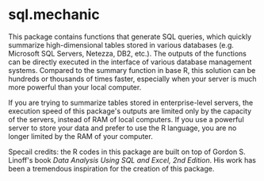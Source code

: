 # sql.mechanic
This package contains functions that generate SQL queries, which quickly summarize high-dimensional tables stored in various databases (e.g. Microsoft SQL Servers, Netezza, DB2, etc.). The outputs of the functions can be directly executed in the interface of various database management systems. Compared to the summary function in base R, this solution can be hundreds or thousands of times faster, especially when your server is much more powerful than your local computer.

If you are trying to summarize tables stored in enterprise-level servers, the execution speed of this package's outputs are limited only by the capacity of the servers, instead of RAM of local computers. If you use a powerful server to store your data and prefer to use the R language, you are no longer limited by the RAM of your computer.

Specail credits: the R codes in this package are built on top of Gordon S. Linoff's book _Data Analysis Using SQL and Excel, 2nd Edition_. His work has been a tremendous inspiration for the creation of this package.  
